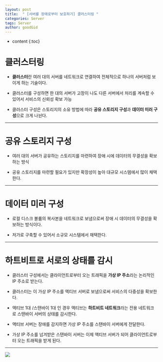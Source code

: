 ```yaml
---
layout: post
title:  " [서버를 장애로부터 보호하기] 클러스터링 "
categories: Server
tags: Server
author: goodGid
---
```

* content
{:toc}


# 클러스터링

* <b>클러스터</b>란 여러 대의 서버를 네트워크로 연결하여 전체적으로 하나의 서버처럼 보이게 하는 기술이다.

* 클러스터를 구성하면 한 대의 서버가 고장이 나도 다른 서버에서 처리를 계속할 수 있어서 서비스의 신뢰성 확보 가능

* 클러스터 구성은 스토리지의 소유 방법에 따라 <b>공유 스토리지 구성</b>과 <b>데이터 미러 구성</b>으로 크게 나뉜다.

---

# 공유 스토리지 구성

* 여러 대의 서버가 공유하는 스토리지를 마련하여 장애 시에 데이터의 무결성을 확보하는 방식

* 공유 스토리지를 마련할 필요가 있지만 확장성이 높아 대규모 시스템에서 많이 채택한다.

---

# 데이터 미러 구성

* 로컬 디스크 볼륨의 복사본을 네트워크로 보냄으로써 장애 시 데이터의 무결성을 확보하는 방식이다.

* 저가로 구축할 수 있어서 소규모 시스템에서 채택한다.

---

# 하트비트로 서로의 상태를 감시

* 클러스터 구성에서는 클라이언트로부터 오는 트래픽을 <b>가상 IP 주소</b>라는 논리적인 IP 주소로 받는다.

* 클러스터는 이 가상 IP 주소를 액티브 서버로 보냄으로써 서비스의 다중성을 확보한다.

* 액티브 1대 /스탠바이 1대 인 경우 액티브는 <b>하트비트 네트워크</b>라는 전용 네트워크로 스탠바이 서버의 상태를 감시한다.

* 액티브 서버는 장애를 감지하면 가상 IP 주소를 스탠바이 서버에게 전달한다.

* 가상 IP 주소를 넘겨받은 스탠바이 서버는 이제 액티브 서버가 되어 클라이언트로부터 오는 트래픽을 받게 된다.


---


![](/assets/img/server/clustering_1.png)



